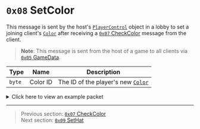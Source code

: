 # `0x08` SetColor

This message is sent by the host's [`PlayerControl`](../05_innernetobject_types/04_playercontrol.md) object in a lobby to set a joining client's [`Color`](../01_packet_structure/06_enums.md#color) after receiving a [`0x07` CheckColor](07_checkcolor.md) message from the client.

> **Note**: This message is sent from the host of a game to all clients via [`0x05` GameData](../02_root_message_types/05_gamedata.md).

| Type | Name | Description |
| --- | --- | --- |
| `byte` | Color ID | The ID of the player's new [`Color`](../01_packet_structure/06_enums.md#color) |

<details>
    <summary>Click here to view an example packet</summary>

```
01              # Reliable packet
003b            # Nonce
210005          # Hazel message (tag of 0x05 = GameData)
    d3503f8a    # Game ID: -1975562029 (REDSUS)
    030002      # Hazel message (tag of 0x02 = RPC)
        4b      # Sender (PlayerControl) Net ID: 75
        08      # RPC Call ID: 8 (SetColor)
        08      # Color ID: 8 (PURPLE)
```
</details>

---

> Previous section: [`0x07` CheckColor](07_checkcolor.md)<br>
> Next section: [`0x09` SetHat](09_sethat.md)

